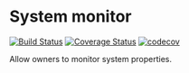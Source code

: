 # System monitor

[![Build Status](https://travis-ci.org/pluf/monitor.svg?branch=master)](https://travis-ci.org/pluf/monitor)
[![Coverage Status](https://coveralls.io/repos/github/pluf/monitor/badge.svg?branch=master)](https://coveralls.io/github/pluf/monitor?branch=master)
[![codecov](https://codecov.io/gh/pluf/monitor/branch/master/graph/badge.svg)](https://codecov.io/gh/pluf/monitor)


Allow owners to monitor system properties.